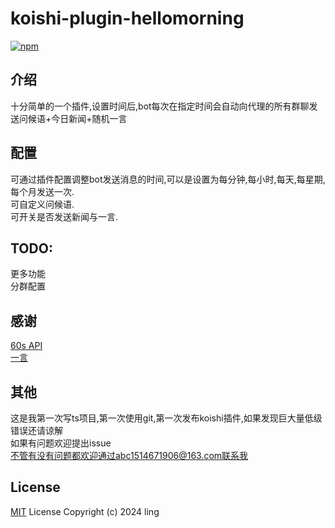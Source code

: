 # koishi-plugin-hellomorning

[![npm](https://img.shields.io/npm/v/koishi-plugin-hellomorning?style=flat-square)](https://www.npmjs.com/package/koishi-plugin-hellomorning)

## 介绍  
十分简单的一个插件,设置时间后,bot每次在指定时间会自动向代理的所有群聊发送问候语+今日新闻+随机一言  
## 配置
可通过插件配置调整bot发送消息的时间,可以是设置为每分钟,每小时,每天,每星期,每个月发送一次.  
可自定义问候语.  
可开关是否发送新闻与一言.
## TODO:
更多功能  
分群配置 
## 感谢
[60s API](https://github.com/vikiboss/60s)  
[一言](https://hitokoto.cn)
## 其他
这是我第一次写ts项目,第一次使用git,第一次发布koishi插件,如果发现巨大量低级错误还请谅解  
如果有问题欢迎提出issue  
不管有没有问题都欢迎通过abc1514671906@163.com联系我
## License

[MIT](LICENSE) License Copyright (c) 2024 ling
